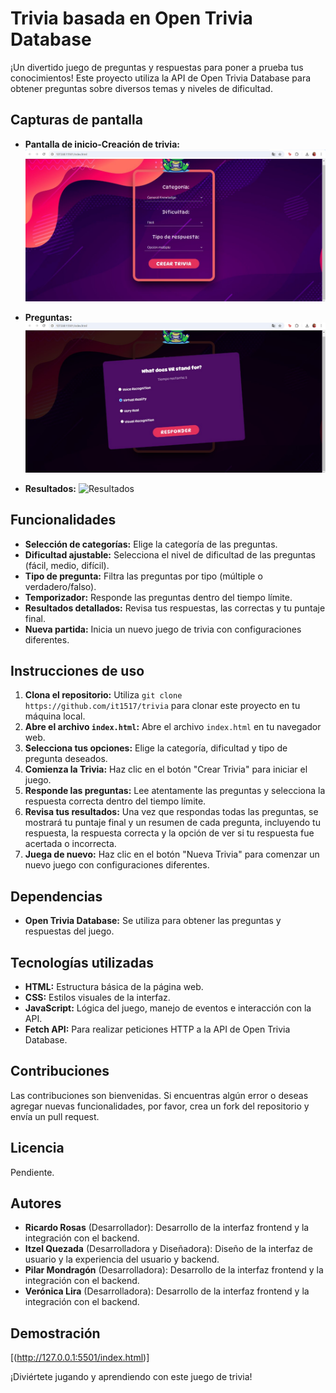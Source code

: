 # Trivia basada en Open Trivia Database

¡Un divertido juego de preguntas y respuestas para poner a prueba tus conocimientos! 
Este proyecto utiliza la API de Open Trivia Database para obtener preguntas sobre diversos temas y niveles de dificultad.

## Capturas de pantalla

* **Pantalla de inicio-Creación de trivia:**
![Creación de trivia](/images/CreacionTrivia.jpeg)

* **Preguntas:**
![Preguntas](/images/Preguntas.jpeg)

* **Resultados:**
![Resultados](/images/Resultados.jpeg)

## Funcionalidades

* **Selección de categorías:** Elige la categoría de las preguntas.
* **Dificultad ajustable:** Selecciona el nivel de dificultad de las preguntas (fácil, medio, difícil).
* **Tipo de pregunta:** Filtra las preguntas por tipo (múltiple o verdadero/falso).
* **Temporizador:** Responde las preguntas dentro del tiempo límite.
* **Resultados detallados:** Revisa tus respuestas, las correctas y tu puntaje final.
* **Nueva partida:** Inicia un nuevo juego de trivia con configuraciones diferentes.

## Instrucciones de uso

1. **Clona el repositorio:** Utiliza `git clone https://github.com/it1517/trivia` para clonar este proyecto en tu máquina local.
2. **Abre el archivo `index.html`:** Abre el archivo `index.html` en tu navegador web.
3. **Selecciona tus opciones:** Elige la categoría, dificultad y tipo de pregunta deseados.
4. **Comienza la Trivia:** Haz clic en el botón "Crear Trivia" para iniciar el juego.
5. **Responde las preguntas:** Lee atentamente las preguntas y selecciona la respuesta correcta dentro del tiempo límite.
6. **Revisa tus resultados:** Una vez que respondas todas las preguntas, se mostrará tu puntaje final y un resumen de cada pregunta, incluyendo tu respuesta, la respuesta correcta y la opción de ver si tu respuesta fue acertada o incorrecta.
7. **Juega de nuevo:** Haz clic en el botón "Nueva Trivia" para comenzar un nuevo juego con configuraciones diferentes.

## Dependencias

* **Open Trivia Database:** Se utiliza para obtener las preguntas y respuestas del juego.

## Tecnologías utilizadas

* **HTML:** Estructura básica de la página web.
* **CSS:** Estilos visuales de la interfaz.
* **JavaScript:** Lógica del juego, manejo de eventos e interacción con la API.
* **Fetch API:** Para realizar peticiones HTTP a la API de Open Trivia Database.

## Contribuciones

Las contribuciones son bienvenidas. Si encuentras algún error o deseas agregar nuevas funcionalidades, por favor, crea un fork del repositorio y envía un pull request.

## Licencia

Pendiente.

## Autores

* **Ricardo Rosas** (Desarrollador): Desarrollo de la interfaz frontend y la integración con el backend.
* **Itzel Quezada** (Desarrolladora y Diseñadora): Diseño de la interfaz de usuario y la experiencia del usuario y backend.
* **Pilar Mondragón** (Desarrolladora): Desarrollo de la interfaz frontend y la integración con el backend.
* **Verónica Lira** (Desarrolladora): Desarrollo de la interfaz frontend y la integración con el backend.

## Demostración
[(http://127.0.0.1:5501/index.html)]



¡Diviértete jugando y aprendiendo con este juego de trivia! 
